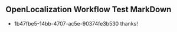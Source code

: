 ## OpenLocalization Workflow Test MarkDown
* 1b47fbe5-14bb-4707-ac5e-90374fe3b530 thanks!

<!--HONumber=Aug16_HO3-->


